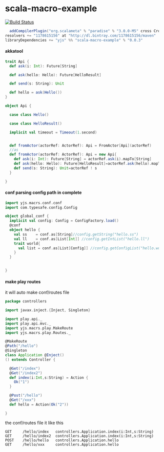 # scala-macro-example
[![Build Status](https://travis-ci.org/1178615156/scala-macro-example.svg?branch=master)](https://travis-ci.org/1178615156/scala-macro-example)

```scala
  addCompilerPlugin("org.scalameta" % "paradise" % "3.0.0-M5" cross CrossVersion.full)
resolvers += "1178615156" at "http://dl.bintray.com/1178615156/maven"
libraryDependencies += "yjs" %% "scala-macro-example" % "0.0.3"
```


#### akkatool
```scala
trait Api {
  def ask(i: Int): Future[String]

  def ask(hello: Hello): Future[HelloResult]

  def send(s: String): Unit

  def hello = ask(Hello())
}

object Api {

  case class Hello()

  case class HelloResult()

  implicit val timeout = Timeout(1.second)


  def fromActor(actorRef: ActorRef): Api = FromActor[Api](actorRef)
  //as 
  def fromActor(actorRef: ActorRef): Api = new Api{
    def ask(i: Int): Future[String] = actorRef.ask(i).mapTo[String]
    def ask(hello: Hello): Future[HelloResult]=actorRef.ask(hello).mapTo[HelloResult]
    def send(s: String): Unit=actorRef ! s
  }

}

```



#### conf parsing config path in complete 
```scala
import yjs.macrs.conf.conf
import com.typesafe.config.Config

object global_conf {
  implicit val config: Config = ConfigFactory.load()
  @conf
  object hello {
    val ss    = conf.as[String]//config.getString("hello.ss")
    val ll    = conf.as[List[Int]] //config.getIntList("hello.ll")
    trait world{
      val list = conf.as[List[Config]] //config.getConfigList("hello.world.list")
    }
  }
  

}
```

#### make play routes

it will auto make conf/routes file 

```scala
package controllers

import javax.inject.{Inject, Singleton}

import play.api._
import play.api.mvc._
import yjs.macrs.play.MakeRoute
import yjs.macrs.play.Routes._

@MakeRoute
@Path("/hello")
@Singleton
class Application @Inject()
() extends Controller {

  @Get("/index")
  @Get("/index2")
  def index(i:Int,s:String) = Action {
    Ok("1")
  }

  @Post("/hello")
  @Get("/xxx")
  def hello = Action(Ok("2"))

}
```

the conf/routes file it like this
```
GET     /hello/index   controllers.Application.index(i:Int,s:String)
GET     /hello/index2  controllers.Application.index(i:Int,s:String)
POST    /hello/hello   controllers.Application.hello
GET     /hello/xxx     controllers.Application.hello
```